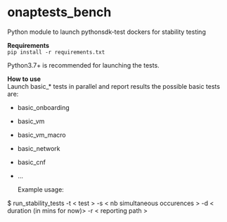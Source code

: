 # onaptests\_bench

Python module to launch pythonsdk-test dockers for stability testing

**Requirements** <br/>
`pip install -r requirements.txt`

Python3.7+ is recommended for launching the tests. <br/>

**How to use** <br/>
Launch basic\_\* tests in parallel and report results
the possible basic tests are:

- basic\_onboarding
- basic\_vm
- basic\_vm\_macro
- basic\_network
- basic\_cnf
- ...

  Example usage:

$ run\_stability\_tests
\-t < test >
\-s < nb simultaneous occurences >
\-d < duration (in mins for now)>
\-r < reporting path >
